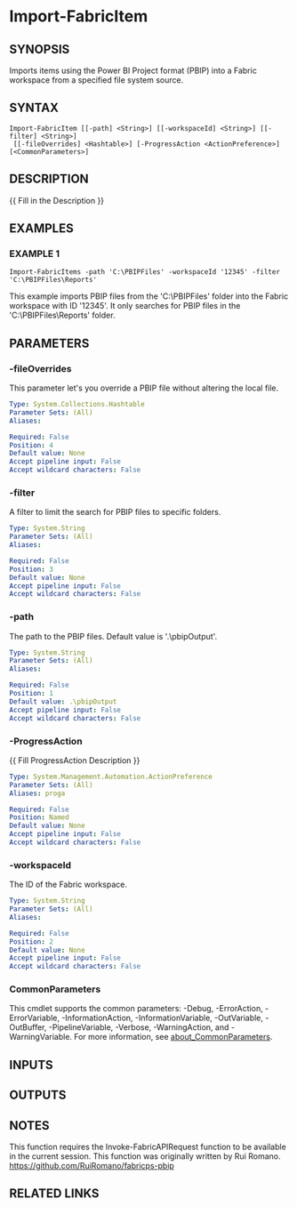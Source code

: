 # Import-FabricItem

## SYNOPSIS
Imports items using the Power BI Project format (PBIP) into a Fabric workspace from a specified file system source.

## SYNTAX

```
Import-FabricItem [[-path] <String>] [[-workspaceId] <String>] [[-filter] <String>]
 [[-fileOverrides] <Hashtable>] [-ProgressAction <ActionPreference>] [<CommonParameters>]
```

## DESCRIPTION
{{ Fill in the Description }}

## EXAMPLES

### EXAMPLE 1
```
Import-FabricItems -path 'C:\PBIPFiles' -workspaceId '12345' -filter 'C:\PBIPFiles\Reports'
```

This example imports PBIP files from the 'C:\PBIPFiles' folder into the Fabric workspace with ID '12345'.
It only searches for PBIP files in the 'C:\PBIPFiles\Reports' folder.

## PARAMETERS

### -fileOverrides
This parameter let's you override a PBIP file without altering the local file.

```yaml
Type: System.Collections.Hashtable
Parameter Sets: (All)
Aliases:

Required: False
Position: 4
Default value: None
Accept pipeline input: False
Accept wildcard characters: False
```

### -filter
A filter to limit the search for PBIP files to specific folders.

```yaml
Type: System.String
Parameter Sets: (All)
Aliases:

Required: False
Position: 3
Default value: None
Accept pipeline input: False
Accept wildcard characters: False
```

### -path
The path to the PBIP files.
Default value is '.\pbipOutput'.

```yaml
Type: System.String
Parameter Sets: (All)
Aliases:

Required: False
Position: 1
Default value: .\pbipOutput
Accept pipeline input: False
Accept wildcard characters: False
```

### -ProgressAction
{{ Fill ProgressAction Description }}

```yaml
Type: System.Management.Automation.ActionPreference
Parameter Sets: (All)
Aliases: proga

Required: False
Position: Named
Default value: None
Accept pipeline input: False
Accept wildcard characters: False
```

### -workspaceId
The ID of the Fabric workspace.

```yaml
Type: System.String
Parameter Sets: (All)
Aliases:

Required: False
Position: 2
Default value: None
Accept pipeline input: False
Accept wildcard characters: False
```

### CommonParameters
This cmdlet supports the common parameters: -Debug, -ErrorAction, -ErrorVariable, -InformationAction, -InformationVariable, -OutVariable, -OutBuffer, -PipelineVariable, -Verbose, -WarningAction, and -WarningVariable. For more information, see [about_CommonParameters](http://go.microsoft.com/fwlink/?LinkID=113216).

## INPUTS

## OUTPUTS

## NOTES
This function requires the Invoke-FabricAPIRequest function to be available in the current session.
This function was originally written by Rui Romano.
https://github.com/RuiRomano/fabricps-pbip

## RELATED LINKS
